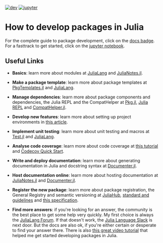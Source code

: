 [![dev](https://img.shields.io/badge/docs-stable-blue.svg)](https://juliaturkudatascience.github.io/PkgTutorial.jl/dev/)
[![jupyter](https://img.shields.io/badge/Made%20with-Jupyter-orange?style=for-the-badge&logo=Jupyter)](https://github.com/JuliaTurkuDataScience/PkgTutorial.jl/blob/main/notebook.ipynb)

# How to develop packages in Julia

For the complete guide to package development, click on the [docs badge](https://juliaturkudatascience.github.io/PkgTutorial.jl/dev/). For a fasttrack to get started, click on the [jupyter notebook](https://juliaturkudatascience.github.io/PkgTutorial.jl/dev/).

## Useful Links

- **Basics**: learn more about modules at [JuliaLang](https://docs.julialang.org/en/v1/manual/modules/) and [JuliaNotes.jl](https://m3g.github.io/JuliaNotes.jl/stable/modules/).

- **Make a package template**: learn more about package templates at [PkgTemplates.jl](https://invenia.github.io/PkgTemplates.jl/stable/user/) and [JuliaLang](https://discourse.julialang.org/t/upload-new-package-to-github/56783).

- **Manage dependencies**: learn more about package components and dependencies, the Julia REPL and the CompatHelper at [Pkg.jl](https://pkgdocs.julialang.org/v1/), [Julia REPL](https://docs.julialang.org/en/v1/stdlib/REPL/) and [CompatHelper.jl](https://juliaregistries.github.io/CompatHelper.jl/stable/).

- **Develop new features**: learn more about setting up project environments in [this article](https://towardsdatascience.com/how-to-setup-project-environments-in-julia-ec8ae73afe9c).

- **Implement unit testing**: learn more about unit testing and macros at [Test.jl](https://docs.julialang.org/en/v1/stdlib/Test/) and [JuliaLang](https://discourse.julialang.org/t/best-practices-for-julia-unit-testing/30858).

- **Analyse code coverage**: learn more about code coverage at [this tutorial](https://github.com/codecov/example-julia) and [Codecov Quick Start](https://docs.codecov.com/docs/quick-start).

- **Write and deploy documentation**: learn more about generating documentation in Julia and docstring syntax at
[Documenter.jl](https://juliadocs.github.io/Documenter.jl/stable/).

- **Host documentation online**: learn more about hosting documentation at [JuliaNotes.jl](https://m3g.github.io/JuliaNotes.jl/stable/publish_docs/) and [Documenter.jl](https://juliadocs.github.io/Documenter.jl/stable/man/hosting/).

- **Register the new package**: learn more about package registration, the General Registry and semantic versioning at [JuliaHub](https://juliahub.com/ui/Packages), [standard and guidelines](https://github.com/JuliaRegistries/General) and [this specification](https://semver.org/).

- **Find more answers**: if you're looking for an answer, the community is the best place to get some help very quickly. My first choice is always the [JuliaLang Forum](https://discourse.julialang.org/). If that doesn't work, the [Julia Language Slack](https://julialang.org/slack/) is next door. But the docs are also ok, if you're either certain or desperate to find your answer there. There is also [this great video tutorial](https://www.youtube.com/watch?v=QVmU29rCjaA) that helped me get started developing packages in Julia.
